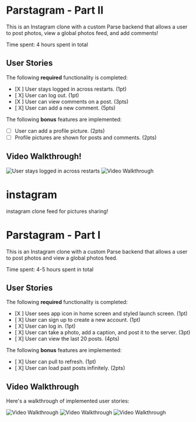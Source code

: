# Parstagram - Part II

This is an Instagram clone with a custom Parse backend that allows a user to post photos, view a global photos feed, and add comments!

Time spent: 4 hours spent in total

## User Stories

The following **required** functionality is completed:

- [X ] User stays logged in across restarts. (1pt)
- [ X] User can log out. (1pt)
- [X ] User can view comments on a post. (3pts)
- [ X] User can add a new comment. (5pts)

The following **bonus** features are implemented:

- [ ] User can add a profile picture. (2pts)
- [ ] Profile pictures are shown for posts and comments. (2pts)

## Video Walkthrough!


<img src='https://user-images.githubusercontent.com/88634981/158448775-cfcf3d35-5738-469e-b139-2074cf98d36d.mp4' title='User stays logged in across restarts'/>



<img src='https://user-images.githubusercontent.com/88634981/158314981-48a078cf-8ece-429a-94d9-db508f0cdf2a.gif' title='Video Walkthrough' width='' alt='Video Walkthrough' />

# instagram
instagram clone feed for pictures sharing!
# Parstagram - Part I

This is an Instagram clone with a custom Parse backend that allows a user to post photos and view a global photos feed.

Time spent: 4-5 hours spent in total

## User Stories

The following **required** functionality is completed:

- [X ] User sees app icon in home screen and styled launch screen. (1pt)
- [ X] User can sign up to create a new account. (1pt)
- [ X] User can log in. (1pt)
- [ X] User can take a photo, add a caption, and post it to the server. (3pt)
- [ X] User can view the last 20 posts. (4pts)

The following **bonus** features are implemented:

- [ X] User can pull to refresh. (1pt)
- [ X] User can load past posts infinitely. (2pts)

## Video Walkthrough

Here's a walkthrough of implemented user stories:

<img src='https://user-images.githubusercontent.com/88634981/157228142-f0a7707e-8be1-4293-ac3c-886611d2bb25.mp4' title='Creating an account by signing up, scrolling through feed' width='' alt='Video Walkthrough' />

<img src='https://user-images.githubusercontent.com/88634981/157228353-10d6c996-a443-43ff-a2e0-2e3dd66e9f20.mp4' title='Logging back in, creating a new post and scrolling' width='' alt='Video Walkthrough' />

<img src='https://user-images.githubusercontent.com/88634981/157228512-3d9fc9b8-115a-4620-ad44-ecde88617acf.mp4' title='Reviewing Parse database' width='' alt='Video Walkthrough' />




